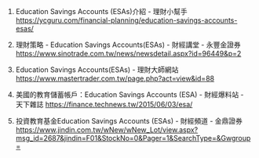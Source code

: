 

1. Education Savings Accounts (ESAs)介紹 - 理財小幫手
https://ycguru.com/financial-planning/education-savings-accounts-esas/

2. 理財策略 - Education Savings Accounts(ESAs)  -  財經講堂 - 永豐金證券
https://www.sinotrade.com.tw/news/newsdetail.aspx?id=96449&p=2

3. Education Savings Accounts(ESAs) - 理財大師網站
https://www.mastertrader.com.tw/page.php?act=view&id=88

4. 美國的教育儲蓄帳戶：Education Savings Accounts (ESA) - 財經爆料站 - 天下雜誌
https://finance.technews.tw/2015/06/03/esa/

5. 投資教育基金Education Savings Accounts (ESAs) - 財經頻道 - 金鼎證券
https://www.jindin.com.tw/wNew/wNew_Lot/view.aspx?msg_id=2687&jindin=F01&StockNo=0&Pager=1&SearchType=&Gwgroup=